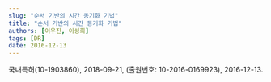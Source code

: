 ```yaml
---
slug: "순서 기반의 시간 동기화 기법"
title: "순서 기반의 시간 동기화 기법"
authors: [이우진, 이성희]
tags: [DR]
date: 2016-12-13
---
```


국내특허(10-1903860), 2018-09-21, (출원번호: 10-2016-0169923), 2016-12-13.
